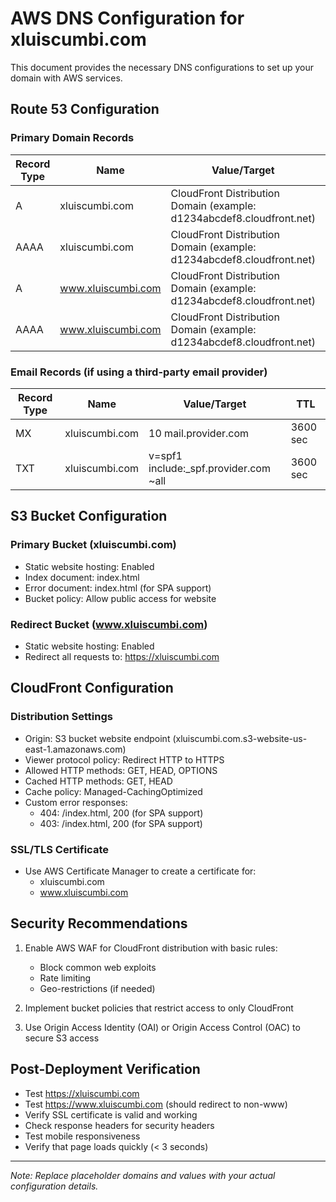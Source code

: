 # AWS DNS Configuration for xluiscumbi.com

This document provides the necessary DNS configurations to set up your domain with AWS services.

## Route 53 Configuration

### Primary Domain Records

| Record Type | Name               | Value/Target                                                          | TTL     |
| ----------- | ------------------ | --------------------------------------------------------------------- | ------- |
| A           | xluiscumbi.com     | CloudFront Distribution Domain (example: d1234abcdef8.cloudfront.net) | 300 sec |
| AAAA        | xluiscumbi.com     | CloudFront Distribution Domain (example: d1234abcdef8.cloudfront.net) | 300 sec |
| A           | www.xluiscumbi.com | CloudFront Distribution Domain (example: d1234abcdef8.cloudfront.net) | 300 sec |
| AAAA        | www.xluiscumbi.com | CloudFront Distribution Domain (example: d1234abcdef8.cloudfront.net) | 300 sec |

### Email Records (if using a third-party email provider)

| Record Type | Name           | Value/Target                          | TTL      |
| ----------- | -------------- | ------------------------------------- | -------- |
| MX          | xluiscumbi.com | 10 mail.provider.com                  | 3600 sec |
| TXT         | xluiscumbi.com | v=spf1 include:_spf.provider.com ~all | 3600 sec |

## S3 Bucket Configuration

### Primary Bucket (xluiscumbi.com)
- Static website hosting: Enabled
- Index document: index.html
- Error document: index.html (for SPA support)
- Bucket policy: Allow public access for website

### Redirect Bucket (www.xluiscumbi.com)
- Static website hosting: Enabled
- Redirect all requests to: https://xluiscumbi.com

## CloudFront Configuration

### Distribution Settings
- Origin: S3 bucket website endpoint (xluiscumbi.com.s3-website-us-east-1.amazonaws.com)
- Viewer protocol policy: Redirect HTTP to HTTPS
- Allowed HTTP methods: GET, HEAD, OPTIONS
- Cached HTTP methods: GET, HEAD
- Cache policy: Managed-CachingOptimized
- Custom error responses:
  - 404: /index.html, 200 (for SPA support)
  - 403: /index.html, 200 (for SPA support)

### SSL/TLS Certificate
- Use AWS Certificate Manager to create a certificate for:
  - xluiscumbi.com
  - www.xluiscumbi.com

## Security Recommendations

1. Enable AWS WAF for CloudFront distribution with basic rules:
   - Block common web exploits
   - Rate limiting
   - Geo-restrictions (if needed)

2. Implement bucket policies that restrict access to only CloudFront

3. Use Origin Access Identity (OAI) or Origin Access Control (OAC) to secure S3 access

## Post-Deployment Verification

- Test https://xluiscumbi.com
- Test https://www.xluiscumbi.com (should redirect to non-www)
- Verify SSL certificate is valid and working
- Check response headers for security headers
- Test mobile responsiveness
- Verify that page loads quickly (< 3 seconds)

---

*Note: Replace placeholder domains and values with your actual configuration details.* 